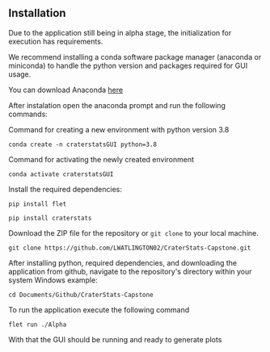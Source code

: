 ## Installation

Due to the application still being in alpha stage, the initialization for execution has requirements.

We recommend installing a conda software package manager (anaconda or miniconda) to handle the python version and packages required for GUI usage.

You can download Anaconda [here](https://www.anaconda.com/download/success)

After instalation open the anaconda prompt and run the following commands:

Command for creating a new environment with python version 3.8
```
conda create -n craterstatsGUI python=3.8
```

Command for activating the newly created environment
```
conda activate craterstatsGUI
```

Install the required dependencies:

```
pip install flet
```
```
pip install craterstats
```

Download the ZIP file for the repository or `git clone` to your local machine.
```
git clone https://github.com/LWATLINGTON02/CraterStats-Capstone.git
```

After installing python, required dependencies, and downloading the application from github, navigate to the repository's directory within your system
Windows example:
```
cd Documents/Github/CraterStats-Capstone
```

To run the application execute the following command
```
flet run ./Alpha
```
With that the GUI should be running and ready to generate plots
